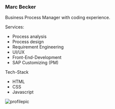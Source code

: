 ### Marc Becker

Business Process Manager with coding experience. 

Services:

- Process analysis
- Process design
- Requirement Engineering
- UI/UX
- Front-End-Development
- SAP Customizing (PM)


Tech-Stack

- HTML
- CSS
- Javascript




![profilepic](https://www.agentur-kreativdenker.de/wp-content/uploads/2020/12/javascript-js.jpg)
